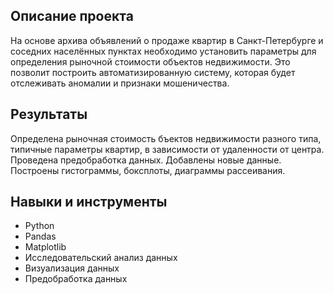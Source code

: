 ## Описание проекта

На основе архива объявлений о продаже квартир в Санкт-Петербурге и соседних населённых пунктах необходимо установить параметры для определения рыночной стоимости объектов недвижимости. Это позволит построить автоматизированную систему, которая будет отслеживать аномалии и признаки мошеничества.
 
## Результаты
Определена рыночная стоимость бъектов недвижимости разного типа, типичные параметры квартир, в зависимости от удаленности от центра.  
Проведена предобработка данных. Добавлены новые данные.
Построены гистограммы, боксплоты, диаграммы рассеивания.

## Навыки и инструменты

- Python
- Pandas
- Matplotlib
- Исследовательский анализ данных
- Визуализация данных
- Предобработка данных
